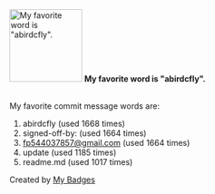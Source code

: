 <img src="https://my-badges.github.io/my-badges/favorite-word.png" alt="My favorite word is &quot;abirdcfly&quot;." title="My favorite word is &quot;abirdcfly&quot;." width="128">
<strong>My favorite word is &quot;abirdcfly&quot;.</strong>
<br><br>

My favorite commit message words are:

1. abirdcfly (used 1668 times)
2. signed-off-by: (used 1664 times)
3. <fp544037857@gmail.com> (used 1664 times)
4. update (used 1185 times)
5. readme.md (used 1017 times)


Created by <a href="https://github.com/my-badges/my-badges">My Badges</a>